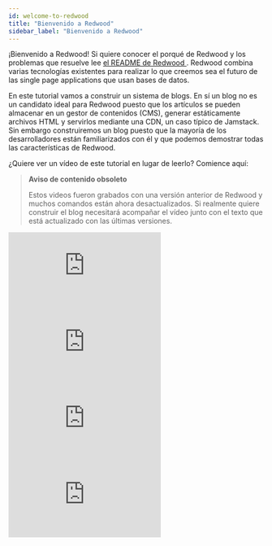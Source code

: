 ```yaml
---
id: welcome-to-redwood
title: "Bienvenido a Redwood"
sidebar_label: "Bienvenido a Redwood"
---
```


¡Bienvenido a Redwood! Si quiere conocer el porqué de Redwood y los problemas que resuelve lee [el README de Redwood ](https://github.com/redwoodjs/redwood/blob/main/README.md). Redwood combina varias tecnologías existentes para realizar lo que creemos sea el futuro de las single page applications que usan bases de datos.

En este tutorial vamos a construir un sistema de blogs. En sí un blog no es un candidato ideal para Redwood puesto que los artículos se pueden almacenar en un gestor de contenidos (CMS), generar estáticamente archivos HTML y servirlos mediante una CDN, un caso típico de Jamstack. Sin embargo construiremos un blog puesto que la mayoría de los desarrolladores están familiarizados con él y que podemos demostrar todas las características de Redwood.

¿Quiere ver un vídeo de este tutorial en lugar de leerlo? Comience aquí:

> **Aviso de contenido obsoleto**
> 
> Estos videos fueron grabados con una versión anterior de Redwood y muchos comandos están ahora desactualizados. Si realmente quiere construir el blog necesitará acompañar el vídeo junto con el texto que está actualizado con las últimas versiones.

<div class="video-container">
  <iframe src="https://www.youtube.com/embed/tiF9SdM1i7M?rel=0" frameborder="0" allow="accelerometer; autoplay; encrypted-media; gyroscope; picture-in-picture; modestbranding; showinfo=0" allowfullscreen></iframe>
</div>

<div class="video-container">
  <iframe src="https://www.youtube.com/embed/SP5vbsWf5Yg?rel=0" frameborder="0" allow="accelerometer; autoplay; encrypted-media; gyroscope; picture-in-picture; modestbranding; showinfo=0" allowfullscreen></iframe>
</div>

<div class="video-container">
  <iframe src="https://www.youtube.com/embed/eT7iIy0F8Tk?rel=0" frameborder="0" allow="accelerometer; autoplay; encrypted-media; gyroscope; picture-in-picture; modestbranding; showinfo=0" allowfullscreen></iframe>
</div>

<div class="video-container">
  <iframe src="https://www.youtube.com/embed/UpD3HyuZkvY?rel=0" frameborder="0" allow="accelerometer; autoplay; encrypted-media; gyroscope; picture-in-picture; modestbranding; showinfo=0" allowfullscreen></iframe>
</div>

